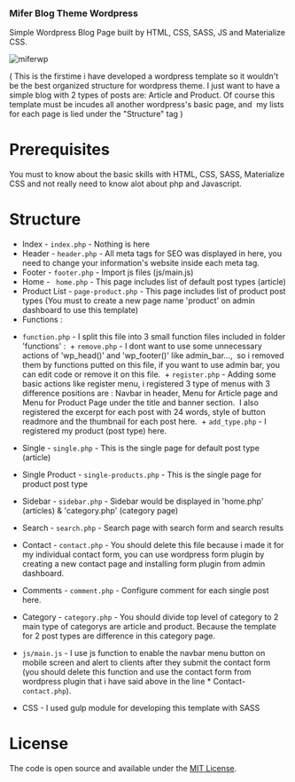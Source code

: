 ### Mifer Blog Theme Wordpress

Simple Wordpress Blog Page built by HTML, CSS, SASS, JS and Materialize CSS.

![miferwp](https://i.imgur.com/6pjtABK.jpg)

( This is the firstime i have developed a wordpress template so it wouldn't
 be the best organized structure for wordpress theme.
 I just want to have a simple blog with 2 types of posts are: Article and Product.
 Of course this template must be incudes all another wordpress's basic page,
 and  my lists for each page is lied under the "Structure" tag )

# Prerequisites

You must to know about the basic skills with HTML, CSS, SASS, Materialize CSS
and not really need to know alot about php and Javascript.

# Structure

* Index - `index.php` - Nothing is here
* Header - `header.php` - All meta tags for SEO was displayed in here, you need to change your information's website inside each meta tag.
* Footer - `footer.php` - Import js files (js/main.js)
* Home - ` home.php` - This page includes list of default post types (article)
* Product List - `page-product.php` - This page includes list of product post types (You must to create a new page name 'product' on admin dashboard to use this template)
* Functions :
- `function.php` - I split this file into 3 small function files included in folder 'functions' :
  + `remove.php` - I dont want to use some unnecessary actions of 'wp_head()' and 'wp_footer()' like admin_bar...,
  so i removed them by functions putted on this file, if you want to use admin bar, you can edit code or remove it on this file.
  + `register.php` - Adding some basic actions like register menu, i registered 3 type of menus with 3 difference positions are : Navbar in header, Menu for Article page and Menu for Product Page under the title and banner section.
  I also registered the excerpt for each post with 24 words, style of button readmore and the thumbnail for each post here.
  + `add_type.php` - I registered my product (post type) here.
* Single - `single.php` - This is the single page for default post type (article)
* Single Product - `single-products.php` - This is the single page for product post type
* Sidebar - `sidebar.php` - Sidebar would be displayed in 'home.php' (articles) & 'category.php' (category page)
* Search - `search.php` - Search page with search form and search results
* Contact - `contact.php` - You should delete this file because i made it for my individual contact form, you can use wordpress form plugin by creating a new contact page and installing form plugin from admin dashboard.
* Comments - `comment.php` - Configure comment for each single post here.
* Category - `category.php` - You should divide top level of category to 2 main type of categorys are article and product. Because the template for 2 post types are difference in this category page.

* `js/main.js` - I use js function to enable the navbar menu button on mobile screen and alert to clients after they submit the contact form (you should delete this function and use the contact form from wordpress plugin that i have said above in the line * Contact-`contact.php`).

* CSS - I used gulp module for developing this template with SASS

# License

The code is open source and available under the [MIT License](LICENSE.md).
